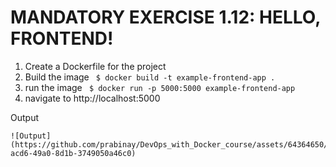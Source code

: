 
# MANDATORY EXERCISE 1.12: HELLO, FRONTEND!

1. Create a Dockerfile for the project 
2. Build the image 
       ` $ docker build -t example-frontend-app .`
3. run the image 
    ` $ docker run -p 5000:5000 example-frontend-app`
 4. navigate to http://localhost:5000 

 Output
 
    ![Output](https://github.com/prabinay/DevOps_with_Docker_course/assets/64364650/1bbbc0a5-acd6-49a0-8d1b-3749050a46c0)
